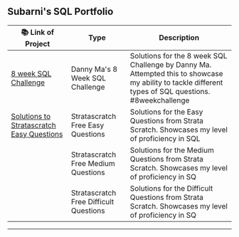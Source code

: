 ## Subarni's SQL Portfolio

| 📚 Link of Project |Type| Description |  
|---|---|---|
|[8 week SQL Challenge](https://github.com/subarnimohan/SQL/tree/main/Danny_8_Week_SQL)|Danny Ma's 8 Week SQL Challenge | Solutions for the 8 week SQL Challenge by Danny Ma. Attempted this to showcase my ability to tackle different types of SQL questions. #8weekchallenge|
| [Solutions to Stratascratch Easy Questions](https://github.com/subarnimohan/SQL/blob/main/StrataScratch/Easy%20Questions.md) |Stratascratch Free Easy Questions | Solutions for the Easy Questions from Strata Scratch. Showcases my level of proficiency in SQL|
| <add link> |Stratascratch Free Medium Questions | Solutions for the Medium Questions from Strata Scratch. Showcases my level of proficiency in SQ|
| <add link> |Stratascratch Free Difficult Questions| Solutions for the Difficult Questions from Strata Scratch. Showcases my level of proficiency in SQ|
***




